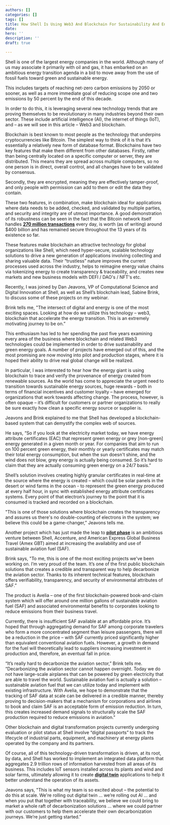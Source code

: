 ```yaml
---
authors: []
categories: []
tags: []
title: How Shell Is Using Web3 And Blockchain For Sustainability And Energy Transition
date: 
hero: ''
description: ''
draft: true

---
```

Shell is one of the largest energy companies in the world. Although many of us may associate it primarily with oil and gas, it has embarked on an ambitious energy transition agenda in a bid to move away from the use of fossil fuels toward green and sustainable energy.

This includes targets of reaching net-zero carbon emissions by 2050 or sooner, as well as a more immediate goal of reducing scope one and two emissions by 50 percent by the end of this decade.

In order to do this, it is leveraging several new technology trends that are proving themselves to be revolutionary in many industries beyond their own sector. These include artificial intelligence (AI), the internet of things (IoT), and – as we will see in this article – Web3 and blockchain.

Blockchain is best known to most people as the technology that underpins cryptocurrencies like Bitcoin. The simplest way to think of it is that it’s essentially a relatively new form of database format. Blockchains have two key features that make them different from other databases. Firstly, rather than being centrally located on a specific computer or server, they are distributed. This means they are spread across multiple computers, so no one person is in direct, overall control, and all changes have to be validated by consensus.

Secondly, they are encrypted, meaning they are effectively tamper-proof, and only people with permission can add to them or edit the data they contain.

These two features, in combination, make blockchain ideal for applications where data needs to be added, checked, and validated by multiple parties, and security and integrity are of utmost importance. A good demonstration of its robustness can be seen in the fact that the Bitcoin network itself handles [**270 million transactions**](https://explodingtopics.com/blog/blockchain-stats) every day, is worth (as of writing) around $400 billion and has remained secure throughout the 13 years of its existence so far.

These features make blockchain an attractive technology for global organizations like Shell, which need hyper-secure, scalable technology solutions to drive a new generation of applications involving collecting and sharing valuable data. Their “trustless” nature improves the current processes used across the industry, helps to reimagine energy value chains via tokenizing energy to create transparency & traceability, and creates new markets and new business models with DEFI / DAO's / NFT's etc.

Recently, I was joined by Dan Jeavons, VP of Computational Science and Digital Innovation at Shell, as well as Shell’s blockchain lead, Sabine Brink, to discuss some of these projects on my webinar.

Brink tells me, "The intersect of digital and energy is one of the most exciting spaces. Looking at how do we utilize this technology – web3, blockchain that accelerate the energy transition. This is an extremely motivating journey to be on.”

This enthusiasm has led to her spending the past five years examining every area of the business where blockchain and related Web3 technologies could be implemented in order to drive sustainability and green energy goals. A number of projects have emerged out of this, and the most promising are now moving into pilot and production stages, where it is hoped their ability to drive real global change will be realized.

In particular, I was interested to hear how the energy giant is using blockchain to trace and verify the provenance of energy created from renewable sources. As the world has come to appreciate the urgent need to transition towards sustainable energy sources, huge rewards – both in terms of financial incentives and customer loyalty – have emerged for organizations that work towards affecting change. The process, however, is often opaque – it’s difficult for customers or partner organizations to really be sure exactly how clean a specific energy source or supplier is.

Jeavons and Brink explained to me that Shell has developed a blockchain-based system that can demystify the complex web of sources.

He says, “So if you look at the electricity market today, we have energy attribute certificates (EAC) that represent green energy or grey \[non-green\] energy generated in a given month or year. For companies that aim to run on 100 percent green energy, their monthly or yearly certificates may match their total energy consumption, but when the sun doesn't shine, and the wind does not blow, grey energy is actually being consumed. So it’s hard to claim that they are actually consuming green energy on a 24/7 basis.”

Shell’s solution involves creating highly granular certificates in real-time at the source where the energy is created – which could be solar panels in the desert or wind farms in the ocean - to represent the green energy produced at every half hour, in sync with established energy attribute certificates systems. Every point of that electron’s journey to the point that it is consumed is tracked and recorded on a blockchain.

"This is one of those solutions where blockchain creates the transparency and assures us there's no double-counting of electrons in the system; we believe this could be a game-changer,” Jeavons tells me.

Another project which has just made the leap to [**pilot phase**](https://www.shell.com/business-customers/aviation/news-and-media-releases/news-and-media-2022/shell-accenture-and-amex-gbt-launch-one-of-the-worlds-first-blockchain-powered-digital-book-and-claim-solutions-for-scaling-sustainable-aviation-fuel-saf.html) is an ambitious venture between Shell, Accenture, and American Express Global Business Travel (Amex GBT) aimed at increasing the availability and use of sustainable aviation fuel (SAF).

Brink says, "To me, this is one of the most exciting projects we've been working on. I’m very proud of the team. It’s one of the first public blockchain solutions that creates a credible and transparent way to help decarbonize the aviation sector. Thanks to its inherent technical features, blockchain offers verifiability, transparency, and security of environmental attributes of SAF.”

The product is Avelia – one of the first blockchain-powered book-and-claim system which will offer around one million gallons of sustainable aviation fuel (SAF) and associated environmental benefits to corporates looking to reduce emissions from their business travel.

Currently, there is insufficient SAF available at an affordable price. It’s hoped that through aggregating demand for SAF among corporate travelers who form a more concentrated segment than leisure passengers, there will be a reduction in the price – with SAF currently priced significantly higher than equivalent conventional aviation fuels. However, a growth in demand for the fuel will theoretically lead to suppliers increasing investment in production and, therefore, an eventual fall in price.

“It’s really hard to decarbonize the aviation sector,” Brink tells me. “Decarbonizing the aviation sector cannot happen overnight. Today we do not have large-scale airplanes that can be powered by green electricity that are able to travel the world. Sustainable aviation fuel is actually a solution – sustainable aviation fuel that we can utilize today and implement with existing infrastructure. With Avelia, we hope to demonstrate that the tracking of SAF data at scale can be delivered in a credible manner, thereby proving to decision-makers that a mechanism for corporations and airlines to book and claim SAF is an acceptable form of emission reduction. In turn, this creates increased demand signals to structurally scale the SAF production required to reduce emissions in aviation."

Other blockchain and digital transformation projects currently undergoing evaluation or pilot status at Shell involve “digital passports” to track the lifecycle of industrial parts, equipment, and machinery at energy plants operated by the company and its partners.

Of course, all of this technology-driven transformation is driven, at its root, by data, and Shell has worked to implement an integrated data platform that aggregates 2.9 trillion rows of information harvested from all areas of its business. This includes IoT sensors installed across its plants and wind and solar farms, ultimately allowing it to create [**digital twin**](https://bernardmarr.com/7-amazing-examples-of-digital-twin-technology-in-practice/) applications to help it better understand the operation of its assets.

Jeavons says, "This is what my team is so excited about – the potential to do this at scale. We're rolling out digital twin … we’re rolling out AI … and when you put that together with traceability, we believe we could bring to market a whole raft of decarbonization solutions … where we could partner with our customers to help them accelerate their own decarbonization journeys. We’re just getting started.”